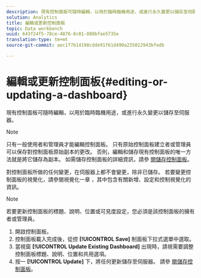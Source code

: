 ```yaml
---
description: 現有控制面板可隨時編輯，以用於臨時臨機用途，或進行永久變更以儲存至伺服器。
solution: Analytics
title: 編輯或更新控制面板
topic: Data workbench
uuid: 643f24f5-78ce-4876-8c01-889bfae5735e
translation-type: tm+mt
source-git-commit: aec1f7b14198cdde91f61d490a235022943bfedb

---
```



# 編輯或更新控制面板{#editing-or-updating-a-dashboard}

現有控制面板可隨時編輯，以用於臨時臨機用途，或進行永久變更以儲存至伺服器。

>[!NOTE]
>
>只有一般使用者和管理員才能編輯控制面板。 只有原始控制面板建立者或管理員可以保存對控制面板原始副本的更改。 否則，編輯和儲存現有控制面板的唯一方法就是將它儲存為副本。 如需儲存控制面板的詳細資訊，請參 [閱儲存控制面板](../../../home/c-adobe-data-workbench-dashboard/c-dashboards/t-saving-a-dashboard.md#task-4132cf487bc640149c91afd0b7b0701e)。

對控制面板所做的任何變更，在伺服器上都不會變更，除非已儲存。 若要變更控制面板的視覺化，請參閱視覺化一章 [](../../../home/c-adobe-data-workbench-dashboard/c-visualizations/c-visualizations.md#concept-426ed20f270f4be48ecc3574f3078d8e)，其中包含有關新增、設定和控制視覺化的資訊。

>[!NOTE]
>
>若要更新控制面板的標題、說明、位置或可見度設定，您必須是該控制面板的擁有者或管理員。

1. 開啟控制面板。
1. 控制面板載入完成後，從控 **[!UICONTROL Save]** 制面板下拉式選單中選取。
1. 當視窗 **[!UICONTROL Update Existing Dashboard]** 出現時，請視需要調整控制面板標題、說明、位置和共用選項。
1. 按一 **[!UICONTROL Update]** 下，將任何更新儲存至伺服器。 請參 [閱儲存控制面板](../../../home/c-adobe-data-workbench-dashboard/c-dashboards/t-saving-a-dashboard.md#task-4132cf487bc640149c91afd0b7b0701e)。

